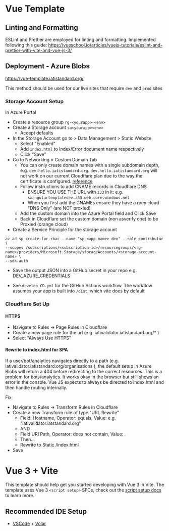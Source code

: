 # Vue Template

## Linting and Formatting

ESLint and Prettier are employed for linting and formatting. Implemented following this guide:
https://vueschool.io/articles/vuejs-tutorials/eslint-and-prettier-with-vite-and-vue-js-3/

## Deployment - Azure Blobs

https://vue-template.iatistandard.org/

This method should be used for our live sites that require `dev` and `prod` sites

### Storage Account Setup

In Azure Portal

- Create a resource group `rg-<yourapp>-<env>`
- Create a Storage account `sa<yourapp><env>`
  - Accept defaults
- In the Storage Account go to > Data Management > Static Website
  - Select "Enabled"
  - Add `index.html` to Index/Error document name respectively
  - Click "Save"
- Go to Networking > Custom Domain Tab
  - You can only create domain names with a single subdomain depth, e.g. `dev-hello.iatistandard.org`. `dev.hello.iatistandard.org` will not work on our current Cloudflare plan due to the way the certificate is configured. [reference](https://community.cloudflare.com/t/subdomain-too-deep/81872)
  - Follow instructions to add CNAME records in Cloudflare DNS
    - ENSURE YOU USE THE URL with `z33` in it: e.g. `saangulartemplatedev.z33.web.core.windows.net`
    - When you first add the CNAMEs ensure they have a grey cloud "DNS Only" (are NOT proxied)
  - Add the custom domain into the Azure Portal field and Click Save
  - Back in Cloudflare set the custom domain (non asverify one) to be Proxied (orange cloud)
- Create a Service Principle for the storage account

```
az ad sp create-for-rbac --name "sp-<app-name>-dev" --role contributor \
--scopes /subscriptions/<subscription-id>/resourcegroups/<rg-name>/providers/Microsoft.Storage/storageAccounts/<storage-account-name> \
--sdk-auth
```

- Save the output JSON into a GitHub secret in your repo e.g. DEV_AZURE_CREDENTIALS

- See `develop_CD.yml` for the GitHub Actions workflow. The workflow assumes your app is built into `/dist`, which vite does by default

### Cloudflare Set Up

#### HTTPS

- Navigate to Rules -> Page Rules in Cloudflare
- Create a new page rule for the url (e.g. iativalidator.iatistandard.org/\* )
- Select "Always Use HTTPS"

#### Rewrite to index.html for SPA

If a user/bot/analytics navigates directly to a path (e.g. iativalidator.iatistandard.org/organisations ), the default setup in Azure Blobs will return a 404 before redirecting to the correct resources. This is a problem for bots/analytics. It works okay in the browser but still shows an error in the console. Vue JS expects to always be directed to index.html and then handle routing internally.

Fix:

- Navigate to Rules -> Transform Rules in Cloudflare
- Create a new Transform rule of type "URL Rewrite"
  - Field: Hostname, Operator: equals, Value: e.g. "iativalidator.iatstandard.org"
  - AND
  - Field URI Path, Operator: does not contain, Value: .
  - Then...
  - Rewrite to Static /index.html
- Save

# Vue 3 + Vite

This template should help get you started developing with Vue 3 in Vite. The template uses Vue 3 `<script setup>` SFCs, check out the [script setup docs](https://v3.vuejs.org/api/sfc-script-setup.html#sfc-script-setup) to learn more.

## Recommended IDE Setup

- [VSCode](https://code.visualstudio.com/) + [Volar](https://marketplace.visualstudio.com/items?itemName=johnsoncodehk.volar)
